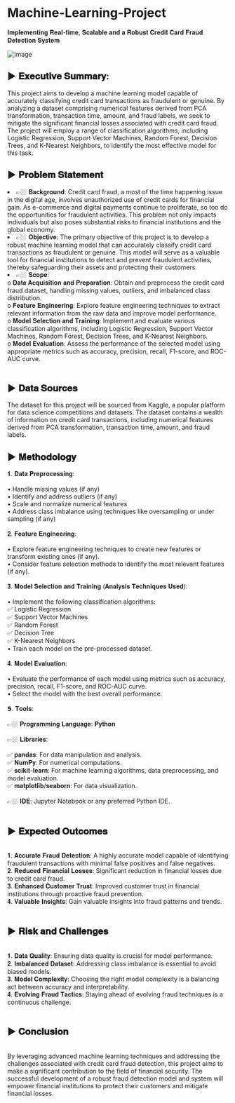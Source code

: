 # Machine-Learning-Project
𝐈𝐦𝐩𝐥𝐞𝐦𝐞𝐧𝐭𝐢𝐧𝐠 𝐑𝐞𝐚𝐥-𝐭𝐢𝐦𝐞, 𝐒𝐜𝐚𝐥𝐚𝐛𝐥𝐞 𝐚𝐧𝐝 𝐚 𝐑𝐨𝐛𝐮𝐬𝐭 𝐂𝐫𝐞𝐝𝐢𝐭 𝐂𝐚𝐫𝐝 𝐅𝐫𝐚𝐮𝐝 𝐃𝐞𝐭𝐞𝐜𝐭𝐢𝐨𝐧 𝐒𝐲𝐬𝐭𝐞𝐦


![image](https://github.com/user-attachments/assets/b9aedeaa-46ed-46be-879d-1938375f57ec)


<h2>▶️	𝐄𝐱𝐞𝐜𝐮𝐭𝐢𝐯𝐞 𝐒𝐮𝐦𝐦𝐚𝐫𝐲:</h2> This project aims to develop a machine learning model capable of accurately classifying credit card transactions as fraudulent or genuine. By analyzing a dataset comprising numerical features derived from PCA transformation, transaction time, amount, and fraud labels, we seek to mitigate the significant financial losses associated with credit card fraud. The project will employ a range of classification algorithms, including Logistic Regression, Support Vector Machines, Random Forest, Decision Trees, and K-Nearest Neighbors, to identify the most effective model for this task.



<h2>▶️	𝐏𝐫𝐨𝐛𝐥𝐞𝐦 𝐒𝐭𝐚𝐭𝐞𝐦𝐞𝐧𝐭</h2>
<li>👉🏼	𝐁𝐚𝐜𝐤𝐠𝐫𝐨𝐮𝐧𝐝:</h2> Credit card fraud, a most of the time happening issue in the digital age, involves unauthorized use of credit cards for financial gain. As e-commerce and digital payments continue to proliferate, so too do the opportunities for fraudulent activities. This problem not only impacts individuals but also poses substantial risks to financial institutions and the global economy.   
<li>👉🏼	𝐎𝐛𝐣𝐞𝐜𝐭𝐢𝐯𝐞:</h2> The primary objective of this project is to develop a robust machine learning model that can accurately classify credit card transactions as fraudulent or genuine. This model will serve as a valuable tool for financial institutions to detect and prevent fraudulent activities, thereby safeguarding their assets and protecting their customers.
<li>👉🏼	𝐒𝐜𝐨𝐩𝐞:</h2><br>
o	𝐃𝐚𝐭𝐚 𝐀𝐜𝐪𝐮𝐢𝐬𝐢𝐭𝐢𝐨𝐧 𝐚𝐧𝐝 𝐏𝐫𝐞𝐩𝐚𝐫𝐚𝐭𝐢𝐨𝐧: Obtain and preprocess the credit card fraud dataset, handling missing values, outliers, and imbalanced class distribution.<br>
o	𝐅𝐞𝐚𝐭𝐮𝐫𝐞 𝐄𝐧𝐠𝐢𝐧𝐞𝐞𝐫𝐢𝐧𝐠: Explore feature engineering techniques to extract relevant information from the raw data and improve model performance.<br>
o	𝐌𝐨𝐝𝐞𝐥 𝐒𝐞𝐥𝐞𝐜𝐭𝐢𝐨𝐧 𝐚𝐧𝐝 𝐓𝐫𝐚𝐢𝐧𝐢𝐧𝐠: Implement and evaluate various classification algorithms, including Logistic Regression, Support Vector Machines, Random Forest, Decision Trees, and K-Nearest Neighbors.<br>
o	𝐌𝐨𝐝𝐞𝐥 𝐄𝐯𝐚𝐥𝐮𝐚𝐭𝐢𝐨𝐧: Assess the performance of the selected model using appropriate metrics such as accuracy, precision, recall, F1-score, and ROC-AUC curve.<br><br>


<h2>▶️	𝐃𝐚𝐭𝐚 𝐒𝐨𝐮𝐫𝐜𝐞𝐬</h2>
The dataset for this project will be sourced from Kaggle, a popular platform for data science competitions and datasets. The dataset contains a wealth of information on credit card transactions, including numerical features derived from PCA transformation, transaction time, amount, and fraud labels.


<h2>▶️	𝐌𝐞𝐭𝐡𝐨𝐝𝐨𝐥𝐨𝐠𝐲</h2>
𝟏.	𝐃𝐚𝐭𝐚 𝐏𝐫𝐞𝐩𝐫𝐨𝐜𝐞𝐬𝐬𝐢𝐧𝐠:<br><br>
•	Handle missing values (if any)<br>
•	Identify and address outliers (if any)<br>
•	Scale and normalize numerical features<br>
•	Address class imbalance using techniques like oversampling or under sampling (if any)<br><br>
𝟐.	𝐅𝐞𝐚𝐭𝐮𝐫𝐞 𝐄𝐧𝐠𝐢𝐧𝐞𝐞𝐫𝐢𝐧𝐠:<br><br>
•	Explore feature engineering techniques to create new features or transform existing ones (if any).<br>
•	Consider feature selection methods to identify the most relevant features (if any).<br><br>
𝟑.	𝐌𝐨𝐝𝐞𝐥 𝐒𝐞𝐥𝐞𝐜𝐭𝐢𝐨𝐧 𝐚𝐧𝐝 𝐓𝐫𝐚𝐢𝐧𝐢𝐧𝐠 (𝐀𝐧𝐚𝐥𝐲𝐬𝐢𝐬 𝐓𝐞𝐜𝐡𝐧𝐢𝐪𝐮𝐞𝐬 𝐔𝐬𝐞𝐝):<br><br>
•	Implement the following classification algorithms: <br>
✅	Logistic Regression<br>
✅	Support Vector Machines<br>
✅	Random Forest<br>
✅	Decision Tree<br>
✅	K-Nearest Neighbors<br>
•	Train each model on the pre-processed dataset.<br><br>
𝟒.	𝐌𝐨𝐝𝐞𝐥 𝐄𝐯𝐚𝐥𝐮𝐚𝐭𝐢𝐨𝐧:<br><br>
•	Evaluate the performance of each model using metrics such as accuracy, precision, recall, F1-score, and ROC-AUC curve.<br>
•	Select the model with the best overall performance.<br><br>
𝟱.	𝐓𝐨𝐨𝐥𝐬:<br><br>
👉🏼	𝐏𝐫𝐨𝐠𝐫𝐚𝐦𝐦𝐢𝐧𝐠 𝐋𝐚𝐧𝐠𝐮𝐚𝐠𝐞: 𝐏𝐲𝐭𝐡𝐨𝐧<br><br>
👉🏼	𝐋𝐢𝐛𝐫𝐚𝐫𝐢𝐞𝐬:<br><br>
✅	𝐩𝐚𝐧𝐝𝐚𝐬: For data manipulation and analysis.<br>
✅	𝐍𝐮𝐦𝐏𝐲: For numerical computations.<br>
✅	𝐬𝐜𝐢𝐤𝐢𝐭-𝐥𝐞𝐚𝐫𝐧: For machine learning algorithms, data preprocessing, and model evaluation.<br>
✅	𝐦𝐚𝐭𝐩𝐥𝐨𝐭𝐥𝐢𝐛/𝐬𝐞𝐚𝐛𝐨𝐫𝐧: For data visualization.<br><br>
👉🏼	𝐈𝐃𝐄: Jupyter Notebook or any preferred Python IDE.<br><br>


<h2>▶️	𝐄𝐱𝐩𝐞𝐜𝐭𝐞𝐝 𝐎𝐮𝐭𝐜𝐨𝐦𝐞𝐬</h2><br>
𝟏.	𝐀𝐜𝐜𝐮𝐫𝐚𝐭𝐞 𝐅𝐫𝐚𝐮𝐝 𝐃𝐞𝐭𝐞𝐜𝐭𝐢𝐨𝐧: A highly accurate model capable of identifying fraudulent transactions with minimal false positives and false negatives.<br>
𝟐.	𝐑𝐞𝐝𝐮𝐜𝐞𝐝 𝐅𝐢𝐧𝐚𝐧𝐜𝐢𝐚𝐥 𝐋𝐨𝐬𝐬𝐞𝐬: Significant reduction in financial losses due to credit card fraud.<br>
𝟑.	𝐄𝐧𝐡𝐚𝐧𝐜𝐞𝐝 𝐂𝐮𝐬𝐭𝐨𝐦𝐞𝐫 𝐓𝐫𝐮𝐬𝐭: Improved customer trust in financial institutions through proactive fraud prevention.<br>
𝟒.	𝐕𝐚𝐥𝐮𝐚𝐛𝐥𝐞 𝐈𝐧𝐬𝐢𝐠𝐡𝐭𝐬: Gain valuable insights into fraud patterns and trends.<br><br>


<h2>▶️	𝐑𝐢𝐬𝐤 𝐚𝐧𝐝 𝐂𝐡𝐚𝐥𝐥𝐞𝐧𝐠𝐞𝐬</h2><br>
𝟏.	𝐃𝐚𝐭𝐚 𝐐𝐮𝐚𝐥𝐢𝐭𝐲: Ensuring data quality is crucial for model performance.<br>
𝟐.	𝐈𝐦𝐛𝐚𝐥𝐚𝐧𝐜𝐞𝐝 𝐃𝐚𝐭𝐚𝐬𝐞𝐭: Addressing class imbalance is essential to avoid biased models.<br> 
𝟑.	𝐌𝐨𝐝𝐞𝐥 𝐂𝐨𝐦𝐩𝐥𝐞𝐱𝐢𝐭𝐲: Choosing the right model complexity is a balancing act between accuracy and interpretability.<br>
𝟒.	𝐄𝐯𝐨𝐥𝐯𝐢𝐧𝐠 𝐅𝐫𝐚𝐮𝐝 𝐓𝐚𝐜𝐭𝐢𝐜𝐬: Staying ahead of evolving fraud techniques is a continuous challenge.<br><br>


<h2>▶️	𝐂𝐨𝐧𝐜𝐥𝐮𝐬𝐢𝐨𝐧</h2><br>
By leveraging advanced machine learning techniques and addressing the challenges associated with credit card fraud detection, this project aims to make a significant contribution to the field of financial security. The successful development of a robust fraud detection model and system will empower financial institutions to protect their customers and mitigate financial losses.
























